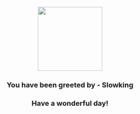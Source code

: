 <p align="center">
    <img src="https://raw.githubusercontent.com/PokeAPI/sprites/master/sprites/pokemon/199.png" width="150" height="150">
</p>
<h3 align="center">You have been greeted by - <b>Slowking</b></h3>
<h3 align="center">Have a wonderful day!</h3>

